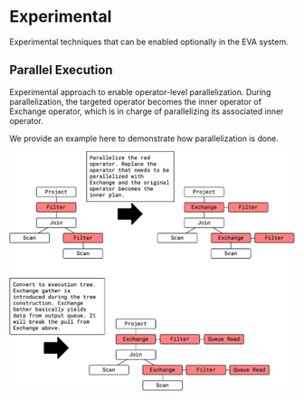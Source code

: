 # Experimental 

Experimental techniques that can be enabled optionally in the EVA system.

## Parallel Execution

Experimental approach to enable operator-level parallelization. During parallelization, the targeted operator becomes the inner operator of Exchange operator, which is in charge of parallelizing its associated inner operator.

We provide an example here to demonstrate how parallelization is done. 

![parallel-design-plot](./../../assets/parallel-design.jpg)